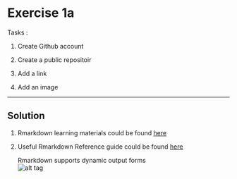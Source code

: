 # Exercise 1a

Tasks : 
1. Create Github account

2. Create a public repositoir

3. Add a link

4. Add an image

***

## Solution 
1. Rmarkdown learning materials could be found [here](http://rmarkdown.rstudio.com/)
2. Useful Rmarkdown Reference guide could be found [here](https://www.rstudio.com/wp-content/uploads/2015/03/rmarkdown-reference.pdf)

   Rmarkdown supports dynamic output forms   
![alt tag](http://rmarkdown.rstudio.com/images/bandThree2.png)
